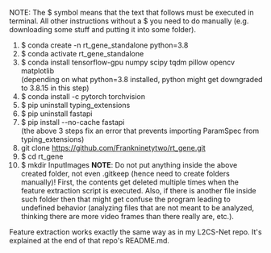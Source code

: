 NOTE: The $ symbol means that the text that follows must be executed in terminal. All other instructions without a $ you need to do manually (e.g. downloading some stuff and putting it into some folder).

01. $ conda create -n rt_gene_standalone python=3.8
02. $ conda activate rt_gene_standalone
03. $ conda install tensorflow-gpu numpy scipy tqdm pillow opencv matplotlib<br>
(depending on what python=3.8 installed, python might get downgraded to 3.8.15 in this step)
04. $ conda install -c pytorch torchvision
05. $ pip uninstall typing_extensions
06. $ pip uninstall fastapi
07. $ pip install --no-cache fastapi<br>
(the above 3 steps fix an error that prevents importing ParamSpec from typing_extensions)
08. git clone https://github.com/Frankninetytwo/rt_gene.git
09. $ cd rt_gene
10. $ mkdir InputImages
**NOTE**: Do not put anything inside the above created folder, not even .gitkeep (hence need to create folders manually)! First, the contents get deleted multiple times when the feature extraction script is executed. Also, if there is another file inside such folder then that might get confuse the program leading to undefined behavior (analyzing files that are not meant to be analyzed, thinking there are more video frames than there really are, etc.).

Feature extraction works exactly the same way as in my L2CS-Net repo. It's explained at the end of that repo's README.md.
